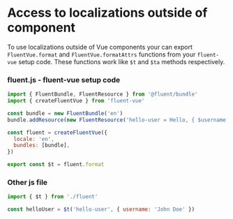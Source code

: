 # Access to localizations outside of component

To use localizations outside of Vue components your can export `FluentVue.format` and `FluentVue.formatAttrs` functions from your `fluent-vue` setup code. These functions work like `$t` and `$ta` methods respectively.

### fluent.js - fluent-vue setup code

```js FluentVue setup code
import { FluentBundle, FluentResource } from '@fluent/bundle'
import { createFluentVue } from 'fluent-vue'

const bundle = new FluentBundle('en')
bundle.addResource(new FluentResource('hello-user = Hello, { $username }!'))

const fluent = createFluentVue({
  locale: 'en',
  bundles: [bundle],
})

export const $t = fluent.format
```

### Other js file

```js
import { $t } from './fluent'

const helloUser = $t('hello-user', { username: 'John Doe' })
```

